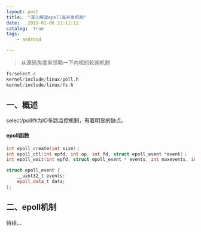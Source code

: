 ```yaml
---
layout: post
title:  "深入解读epoll高并发机制"
date:   2019-01-06 21:11:12
catalog:  true
tags:
    - android

---
```


> 从源码角度来领略一下内核的轮询机制

```C
fs/select.c
kernel/include/linux/poll.h
kernel/include/linux/fs.h
```

## 一、概述

select/poll作为IO多路监控机制，有着明显的缺点。


#### epoll函数

```CPP
int epoll_create(int size)；
int epoll_ctl(int epfd, int op, int fd, struct epoll_event *event)；
int epoll_wait(int epfd, struct epoll_event * events, int maxevents, int timeout);

struct epoll_event {
    __uint32_t events; 
    epoll_data_t data; 
};
```

## 二、epoll机制

待续...
